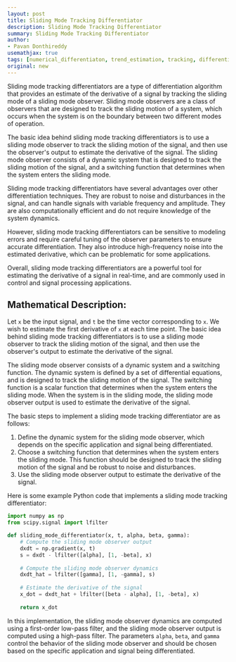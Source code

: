 ```yaml
---
layout: post
title: Sliding Mode Tracking Differentiator
description: Sliding Mode Tracking Differentiator
summary: Sliding Mode Tracking Differentiator
author:
- Pavan Donthireddy
usemathjax: true
tags: [numerical_differentiaton, trend_estimation, tracking, differentiator]
original: new
---
```


Sliding mode tracking differentiators are a type of differentiation algorithm that provides an estimate of the derivative of a signal by tracking the sliding mode of a sliding mode observer. Sliding mode observers are a class of observers that are designed to track the sliding motion of a system, which occurs when the system is on the boundary between two different modes of operation.

The basic idea behind sliding mode tracking differentiators is to use a sliding mode observer to track the sliding motion of the signal, and then use the observer's output to estimate the derivative of the signal. The sliding mode observer consists of a dynamic system that is designed to track the sliding motion of the signal, and a switching function that determines when the system enters the sliding mode.

Sliding mode tracking differentiators have several advantages over other differentiation techniques. They are robust to noise and disturbances in the signal, and can handle signals with variable frequency and amplitude. They are also computationally efficient and do not require knowledge of the system dynamics.

However, sliding mode tracking differentiators can be sensitive to modeling errors and require careful tuning of the observer parameters to ensure accurate differentiation. They also introduce high-frequency noise into the estimated derivative, which can be problematic for some applications.

Overall, sliding mode tracking differentiators are a powerful tool for estimating the derivative of a signal in real-time, and are commonly used in control and signal processing applications.

## Mathematical Description:

Let `x` be the input signal, and `t` be the time vector corresponding to `x`. We wish to estimate the first derivative of `x` at each time point. The basic idea behind sliding mode tracking differentiators is to use a sliding mode observer to track the sliding motion of the signal, and then use the observer's output to estimate the derivative of the signal.

The sliding mode observer consists of a dynamic system and a switching function. The dynamic system is defined by a set of differential equations, and is designed to track the sliding motion of the signal. The switching function is a scalar function that determines when the system enters the sliding mode. When the system is in the sliding mode, the sliding mode observer output is used to estimate the derivative of the signal.

The basic steps to implement a sliding mode tracking differentiator are as follows:

1. Define the dynamic system for the sliding mode observer, which depends on the specific application and signal being differentiated.
2. Choose a switching function that determines when the system enters the sliding mode. This function should be designed to track the sliding motion of the signal and be robust to noise and disturbances.
3. Use the sliding mode observer output to estimate the derivative of the signal.

Here is some example Python code that implements a sliding mode tracking differentiator:

```python
import numpy as np
from scipy.signal import lfilter

def sliding_mode_differentiator(x, t, alpha, beta, gamma):
    # Compute the sliding mode observer output
    dxdt = np.gradient(x, t)
    s = dxdt - lfilter([alpha], [1, -beta], x)
    
    # Compute the sliding mode observer dynamics
    dxdt_hat = lfilter([gamma], [1, -gamma], s)
    
    # Estimate the derivative of the signal
    x_dot = dxdt_hat + lfilter([beta - alpha], [1, -beta], x)
    
    return x_dot


```

In this implementation, the sliding mode observer dynamics are computed using a first-order low-pass filter, and the sliding mode observer output is computed using a high-pass filter. The parameters `alpha`, `beta`, and `gamma` control the behavior of the sliding mode observer and should be chosen based on the specific application and signal being differentiated.

